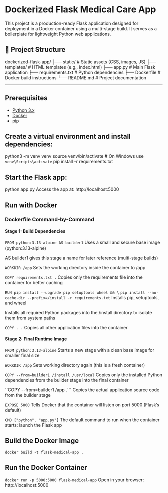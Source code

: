 #  Dockerized Flask Medical Care App

This project is a  production-ready Flask application designed for deployment in a Docker container using a multi-stage build. It serves as a boilerplate for lightweight Python web applications.

## 📁 Project Structure

dockerized-flask-app/
├── static/ # Static assets (CSS, images, JS)
├── templates/ # HTML templates (e.g., index.html)
├── app.py # Main Flask application
├── requirements.txt # Python dependencies
├── Dockerfile # Docker build instructions
└── README.md # Project documentation


---

##  Prerequisites

- [Python 3.x](https://www.python.org/)
- [Docker](https://www.docker.com/get-started)
- [pip](https://pip.pypa.io/en/stable/)

## Create a virtual environment and install dependencies:

python3 -m venv venv
source venv/bin/activate   # On Windows use `venv\Scripts\activate`
pip install -r requirements.txt

## Start the Flask app:

python app.py
Access the app at: http://localhost:5000

## Run with Docker
### Dockerfile Command-by-Command 
#### Stage 1: Build Dependencies

```FROM python:3.13-alpine AS builder1```
Uses a small and secure base image (python:3.13-alpine)

AS builder1 gives this stage a name for later reference (multi-stage builds)

```WORKDIR /app```
Sets the working directory inside the container to /app

```COPY requirements.txt .```
Copies only the requirements file into the container for better caching

```RUN pip install --upgrade pip setuptools wheel && \```
    ```pip install --no-cache-dir --prefix=/install -r requirements.txt```
Installs pip, setuptools, and wheel

Installs all required Python packages into the /install directory to isolate them from system paths

```COPY . .```
Copies all other application files into the container

#### Stage 2: Final Runtime Image

```FROM python:3.13-alpine```
Starts a new stage with a clean base image for smaller final size

```WORKDIR /app```
Sets working directory again (this is a fresh container)

```COPY --from=builder1 /install /usr/local```
Copies only the installed Python dependencies from the builder stage into the final container

``COPY --from=builder1 /app .```
Copies the actual application source code from the builder stage

```EXPOSE 5000```
Tells Docker that the container will listen on port 5000 (Flask’s default)

```CMD ["python", "app.py"]```
The default command to run when the container starts: launch the Flask app

## Build the Docker Image

```docker build -t flask-medical-app .```
## Run the Docker Container
 
```docker run -p 5000:5000 flask-medical-app```
Open in your browser: http://localhost:5000
